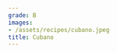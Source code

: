 ```yaml
---
grade: B
images:
- /assets/recipes/cubano.jpeg
title: Cubano
---
```

<!-- stub -->

<!-- endstub -->